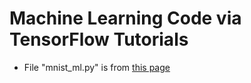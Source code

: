# Machine Learning Code via TensorFlow Tutorials

* File "mnist_ml.py" is from [this page](https://www.tensorflow.org/versions/r0.12/tutorials/mnist/beginners/)
